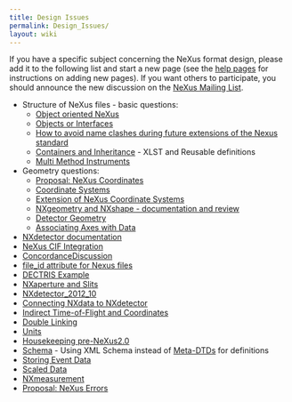 ```yaml
---
title: Design Issues
permalink: Design_Issues/
layout: wiki
---
```


If you have a specific subject concerning the NeXus format design,
please add it to the following list and start a new page (see the [help
pages](Help:Contents "wikilink") for instructions on adding new pages).
If you want others to participate, you should announce the new
discussion on the [NeXus Mailing
List](http://lists.nexusformat.org/mailman/listinfo/nexus).

-   Structure of NeXus files - basic questions:
    -   [Object oriented NeXus](OO-NeXus "wikilink")
    -   [Objects or Interfaces](Objects_or_Interfaces "wikilink")
    -   [How to avoid name clashes during future extensions of the Nexus
        standard](How_to_avoid_name_clashes_during_future_extensions_of_the_Nexus_standard "wikilink")
    -   [Containers and
        Inheritance](Containers_and_Inheritance "wikilink") - XLST and
        Reusable definitions
    -   [Multi Method Instruments](Multi_Method_Instruments "wikilink")
-   Geometry questions:
    -   [Proposal: NeXus
        Coordinates](Proposal:_NeXus_Coordinates "wikilink")
    -   [Coordinate Systems](Coordinate_Systems "wikilink")
    -   [Extension of NeXus Coordinate
        Systems](Extension_of_NeXus_Coordinate_Systems "wikilink")
    -   [NXgeometry and NXshape - documentation and
        review](NXgeometry_and_NXshape_-_documentation_and_review "wikilink")
    -   [Detector Geometry](Detector_Geometry "wikilink")
    -   [Associating Axes with
        Data](Associating_Axes_with_Data "wikilink")
-   [NXdetector documentation](NXdetector_documentation "wikilink")
-   [NeXus CIF Integration](NeXus_CIF_Integration "wikilink")
-   [ConcordanceDiscussion](ConcordanceDiscussion "wikilink")
-   [file\_id attribute for Nexus
    files](file_id_attribute_for_Nexus_files "wikilink")
-   [DECTRIS Example](DECTRIS_Example "wikilink")
-   [NXaperture and Slits](NXaperture_and_Slits "wikilink")
-   [NXdetector\_2012\_10](NXdetector_2012_10 "wikilink")
-   [Connecting NXdata to
    NXdetector](Connecting_NXdata_to_NXdetector "wikilink")
-   [Indirect Time-of-Flight and
    Coordinates](Indirect_Time-of-Flight_and_Coordinates "wikilink")
-   [Double Linking](Double_Linking "wikilink")
-   [Units](Units "wikilink")
-   [Housekeeping pre-NeXus2.0](Housekeeping_pre-NeXus2.0 "wikilink")
-   [Schema](Schema "wikilink") - Using XML Schema instead of
    [Meta-DTDs](Metaformat "wikilink") for definitions
-   [Storing Event Data](Storing_Event_Data "wikilink")
-   [Scaled Data](Scaled_Data "wikilink")
-   [NXmeasurement](NXmeasurement "wikilink")
-   [Proposal: NeXus Errors](Proposal:_NeXus_Errors "wikilink")

